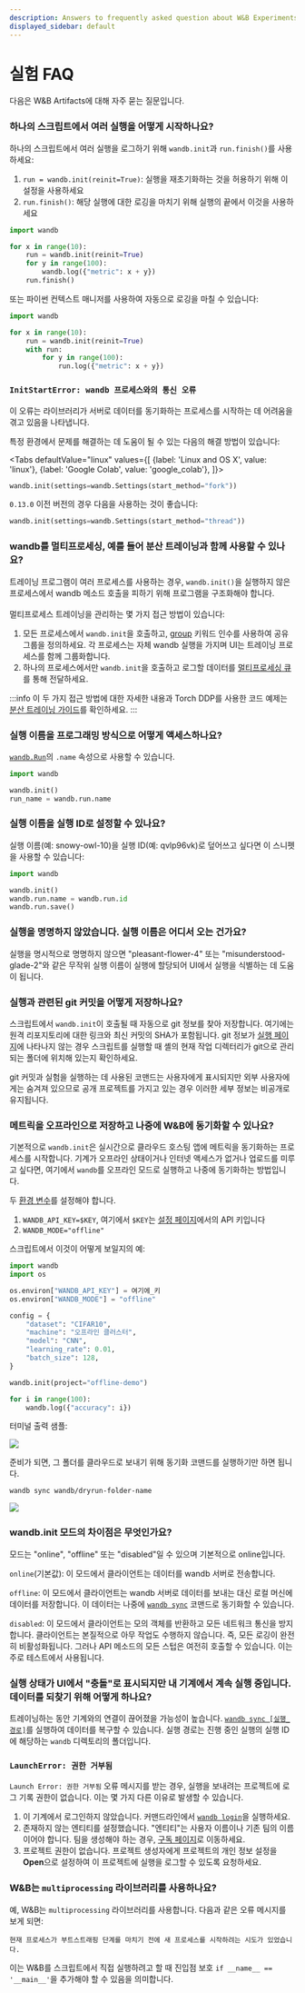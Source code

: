 ```yaml
---
description: Answers to frequently asked question about W&B Experiments.
displayed_sidebar: default
---
```


# 실험 FAQ

<head>
  <title>실험에 관한 자주 묻는 질문</title>
</head>

다음은 W&B Artifacts에 대해 자주 묻는 질문입니다.

### 하나의 스크립트에서 여러 실행을 어떻게 시작하나요?

하나의 스크립트에서 여러 실행을 로그하기 위해 `wandb.init`과 `run.finish()`를 사용하세요:

1. `run = wandb.init(reinit=True)`: 실행을 재초기화하는 것을 허용하기 위해 이 설정을 사용하세요
2. `run.finish()`: 해당 실행에 대한 로깅을 마치기 위해 실행의 끝에서 이것을 사용하세요

```python
import wandb

for x in range(10):
    run = wandb.init(reinit=True)
    for y in range(100):
        wandb.log({"metric": x + y})
    run.finish()
```

또는 파이썬 컨텍스트 매니저를 사용하여 자동으로 로깅을 마칠 수 있습니다:

```python
import wandb

for x in range(10):
    run = wandb.init(reinit=True)
    with run:
        for y in range(100):
            run.log({"metric": x + y})
```

### `InitStartError: wandb 프로세스와의 통신 오류` <a href="#init-start-error" id="init-start-error"></a>

이 오류는 라이브러리가 서버로 데이터를 동기화하는 프로세스를 시작하는 데 어려움을 겪고 있음을 나타냅니다.

특정 환경에서 문제를 해결하는 데 도움이 될 수 있는 다음의 해결 방법이 있습니다:

<Tabs
  defaultValue="linux"
  values={[
    {label: 'Linux and OS X', value: 'linux'},
    {label: 'Google Colab', value: 'google_colab'},
  ]}>
  <TabItem value="linux">

```python
wandb.init(settings=wandb.Settings(start_method="fork"))
```
</TabItem>
  <TabItem value="google_colab">

`0.13.0` 이전 버전의 경우 다음을 사용하는 것이 좋습니다:

```python
wandb.init(settings=wandb.Settings(start_method="thread"))
```
  </TabItem>
</Tabs>

### wandb를 멀티프로세싱, 예를 들어 분산 트레이닝과 함께 사용할 수 있나요?

트레이닝 프로그램이 여러 프로세스를 사용하는 경우, `wandb.init()`을 실행하지 않은 프로세스에서 wandb 메소드 호출을 피하기 위해 프로그램을 구조화해야 합니다.\
\
멀티프로세스 트레이닝을 관리하는 몇 가지 접근 방법이 있습니다:

1. 모든 프로세스에서 `wandb.init`을 호출하고, [group](../runs/grouping.md) 키워드 인수를 사용하여 공유 그룹을 정의하세요. 각 프로세스는 자체 wandb 실행을 가지며 UI는 트레이닝 프로세스를 함께 그룹화합니다.
2. 하나의 프로세스에서만 `wandb.init`을 호출하고 로그할 데이터를 [멀티프로세싱 큐](https://docs.python.org/3/library/multiprocessing.html#exchanging-objects-between-processes)를 통해 전달하세요.

:::info
이 두 가지 접근 방법에 대한 자세한 내용과 Torch DDP를 사용한 코드 예제는 [분산 트레이닝 가이드](./log/distributed-training.md)를 확인하세요.
:::

### 실행 이름을 프로그래밍 방식으로 어떻게 액세스하나요?

[`wandb.Run`](../../ref/python/run.md)의 `.name` 속성으로 사용할 수 있습니다.

```python
import wandb

wandb.init()
run_name = wandb.run.name
```

### 실행 이름을 실행 ID로 설정할 수 있나요?

실행 이름(예: snowy-owl-10)을 실행 ID(예: qvlp96vk)로 덮어쓰고 싶다면 이 스니펫을 사용할 수 있습니다:

```python
import wandb

wandb.init()
wandb.run.name = wandb.run.id
wandb.run.save()
```

### 실행을 명명하지 않았습니다. 실행 이름은 어디서 오는 건가요?

실행을 명시적으로 명명하지 않으면 "pleasant-flower-4" 또는 "misunderstood-glade-2"와 같은 무작위 실행 이름이 실행에 할당되어 UI에서 실행을 식별하는 데 도움이 됩니다.

### 실행과 관련된 git 커밋을 어떻게 저장하나요?

스크립트에서 `wandb.init`이 호출될 때 자동으로 git 정보를 찾아 저장합니다. 여기에는 원격 리포지토리에 대한 링크와 최신 커밋의 SHA가 포함됩니다. git 정보가 [실행 페이지](../app/pages/run-page.md)에 나타나지 않는 경우 스크립트를 실행할 때 셸의 현재 작업 디렉터리가 git으로 관리되는 폴더에 위치해 있는지 확인하세요.

git 커밋과 실험을 실행하는 데 사용된 코맨드는 사용자에게 표시되지만 외부 사용자에게는 숨겨져 있으므로 공개 프로젝트를 가지고 있는 경우 이러한 세부 정보는 비공개로 유지됩니다.

### 메트릭을 오프라인으로 저장하고 나중에 W&B에 동기화할 수 있나요?

기본적으로 `wandb.init`은 실시간으로 클라우드 호스팅 앱에 메트릭을 동기화하는 프로세스를 시작합니다. 기계가 오프라인 상태이거나 인터넷 액세스가 없거나 업로드를 미루고 싶다면, 여기에서 `wandb`를 오프라인 모드로 실행하고 나중에 동기화하는 방법입니다.

두 [환경 변수](./environment-variables.md)를 설정해야 합니다.

1. `WANDB_API_KEY=$KEY`, 여기에서 `$KEY`는 [설정 페이지](https://app.wandb.ai/settings)에서의 API 키입니다
2. `WANDB_MODE="offline"`

스크립트에서 이것이 어떻게 보일지의 예:

```python
import wandb
import os

os.environ["WANDB_API_KEY"] = 여기에_키
os.environ["WANDB_MODE"] = "offline"

config = {
    "dataset": "CIFAR10",
    "machine": "오프라인 클러스터",
    "model": "CNN",
    "learning_rate": 0.01,
    "batch_size": 128,
}

wandb.init(project="offline-demo")

for i in range(100):
    wandb.log({"accuracy": i})
```

터미널 출력 샘플:

![](/images/experiments/sample_terminal_output.png)

준비가 되면, 그 폴더를 클라우드로 보내기 위해 동기화 코맨드를 실행하기만 하면 됩니다.

```shell
wandb sync wandb/dryrun-folder-name
```

![](/images/experiments/sample_terminal_output_cloud.png)

### wandb.init 모드의 차이점은 무엇인가요?

모드는 "online", "offline" 또는 "disabled"일 수 있으며 기본적으로 online입니다.

`online`(기본값): 이 모드에서 클라이언트는 데이터를 wandb 서버로 전송합니다.

`offline`: 이 모드에서 클라이언트는 wandb 서버로 데이터를 보내는 대신 로컬 머신에 데이터를 저장합니다. 이 데이터는 나중에 [`wandb sync`](../../ref/cli/wandb-sync.md) 코맨드로 동기화할 수 있습니다.

`disabled`: 이 모드에서 클라이언트는 모의 객체를 반환하고 모든 네트워크 통신을 방지합니다. 클라이언트는 본질적으로 아무 작업도 수행하지 않습니다. 즉, 모든 로깅이 완전히 비활성화됩니다. 그러나 API 메소드의 모든 스텁은 여전히 호출할 수 있습니다. 이는 주로 테스트에서 사용됩니다.

### 실행 상태가 UI에서 "충돌"로 표시되지만 내 기계에서 계속 실행 중입니다. 데이터를 되찾기 위해 어떻게 하나요?

트레이닝하는 동안 기계와의 연결이 끊어졌을 가능성이 높습니다. [`wandb sync [실행_경로]`](../../ref/cli/wandb-sync.md)를 실행하여 데이터를 복구할 수 있습니다. 실행 경로는 진행 중인 실행의 실행 ID에 해당하는 `wandb` 디렉토리의 폴더입니다.

### `LaunchError: 권한 거부됨`

`Launch Error: 권한 거부됨` 오류 메시지를 받는 경우, 실행을 보내려는 프로젝트에 로그 기록 권한이 없습니다. 이는 몇 가지 다른 이유로 발생할 수 있습니다.

1. 이 기계에서 로그인하지 않았습니다. 커맨드라인에서 [`wandb login`](../../ref/cli/wandb-login.md)을 실행하세요.
2. 존재하지 않는 엔티티를 설정했습니다. "엔티티"는 사용자 이름이나 기존 팀의 이름이어야 합니다. 팀을 생성해야 하는 경우, [구독 페이지](https://app.wandb.ai/billing)로 이동하세요.
3. 프로젝트 권한이 없습니다. 프로젝트 생성자에게 프로젝트의 개인 정보 설정을 **Open**으로 설정하여 이 프로젝트에 실행을 로그할 수 있도록 요청하세요.

### W&B는 `multiprocessing` 라이브러리를 사용하나요?

예, W&B는 `multiprocessing` 라이브러리를 사용합니다. 다음과 같은 오류 메시지를 보게 되면:

```
현재 프로세스가 부트스트래핑 단계를 마치기 전에 새 프로세스를 시작하려는 시도가 있었습니다.
```

이는 W&B를 스크립트에서 직접 실행하려고 할 때 진입점 보호 `if __name__ == '__main__'`을 추가해야 할 수 있음을 의미합니다.